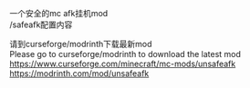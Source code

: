 一个安全的mc afk挂机mod  
/safeafk配置内容  

请到curseforge/modrinth下载最新mod  
Please go to curseforge/modrinth to download the latest mod  
https://www.curseforge.com/minecraft/mc-mods/unsafeafk  
https://modrinth.com/mod/unsafeafk
